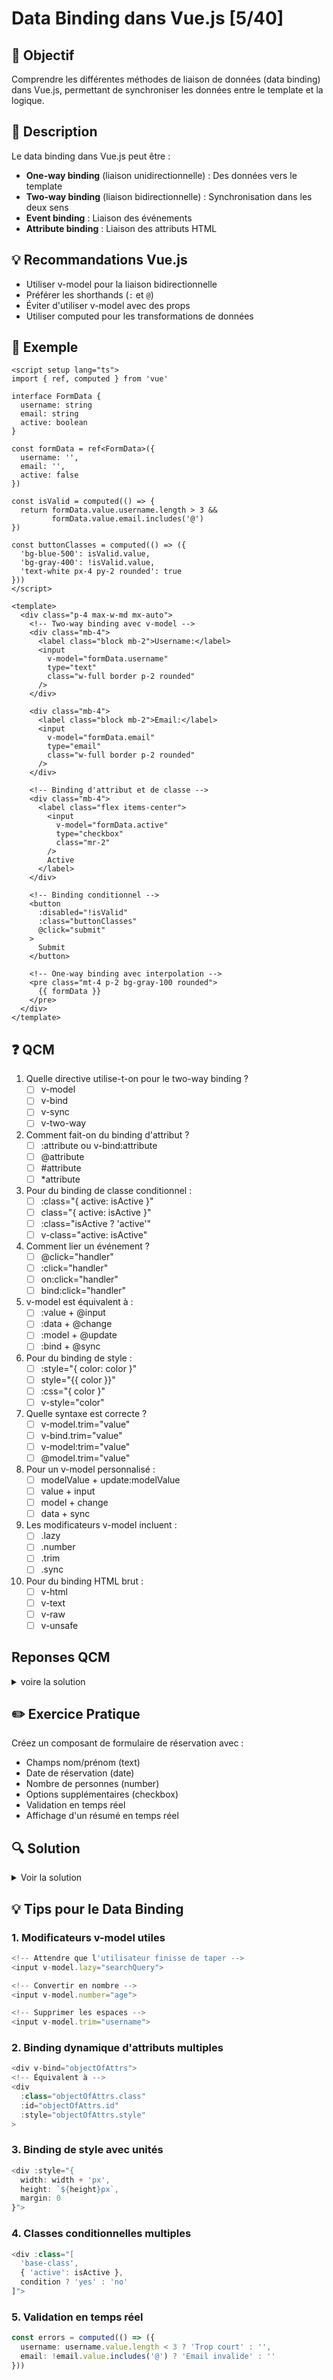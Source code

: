 # Data Binding dans Vue.js [5/40]

## 🎯 Objectif
Comprendre les différentes méthodes de liaison de données (data binding) dans Vue.js, permettant de synchroniser les données entre le template et la logique.

## 📝 Description
Le data binding dans Vue.js peut être :
- **One-way binding** (liaison unidirectionnelle) : Des données vers le template
- **Two-way binding** (liaison bidirectionnelle) : Synchronisation dans les deux sens
- **Event binding** : Liaison des événements
- **Attribute binding** : Liaison des attributs HTML

## 💡 Recommandations Vue.js
- Utiliser v-model pour la liaison bidirectionnelle
- Préférer les shorthands (`:` et `@`)
- Éviter d'utiliser v-model avec des props
- Utiliser computed pour les transformations de données

## 📌 Exemple

```vue
<script setup lang="ts">
import { ref, computed } from 'vue'

interface FormData {
  username: string
  email: string
  active: boolean
}

const formData = ref<FormData>({
  username: '',
  email: '',
  active: false
})

const isValid = computed(() => {
  return formData.value.username.length > 3 && 
         formData.value.email.includes('@')
})

const buttonClasses = computed(() => ({
  'bg-blue-500': isValid.value,
  'bg-gray-400': !isValid.value,
  'text-white px-4 py-2 rounded': true
}))
</script>

<template>
  <div class="p-4 max-w-md mx-auto">
    <!-- Two-way binding avec v-model -->
    <div class="mb-4">
      <label class="block mb-2">Username:</label>
      <input
        v-model="formData.username"
        type="text"
        class="w-full border p-2 rounded"
      />
    </div>

    <div class="mb-4">
      <label class="block mb-2">Email:</label>
      <input
        v-model="formData.email"
        type="email"
        class="w-full border p-2 rounded"
      />
    </div>

    <!-- Binding d'attribut et de classe -->
    <div class="mb-4">
      <label class="flex items-center">
        <input
          v-model="formData.active"
          type="checkbox"
          class="mr-2"
        />
        Active
      </label>
    </div>

    <!-- Binding conditionnel -->
    <button
      :disabled="!isValid"
      :class="buttonClasses"
      @click="submit"
    >
      Submit
    </button>

    <!-- One-way binding avec interpolation -->
    <pre class="mt-4 p-2 bg-gray-100 rounded">
      {{ formData }}
    </pre>
  </div>
</template>
```

## ❓ QCM

1. Quelle directive utilise-t-on pour le two-way binding ?
   - [ ] v-model
   - [ ] v-bind
   - [ ] v-sync
   - [ ] v-two-way

2. Comment fait-on du binding d'attribut ?
   - [ ] :attribute ou v-bind:attribute
   - [ ] @attribute
   - [ ] #attribute
   - [ ] *attribute

3. Pour du binding de classe conditionnel :
   - [ ] :class="{ active: isActive }"
   - [ ] class="{ active: isActive }"
   - [ ] :class="isActive ? 'active'"
   - [ ] v-class="active: isActive"

4. Comment lier un événement ?
   - [ ] @click="handler"
   - [ ] :click="handler"
   - [ ] on:click="handler"
   - [ ] bind:click="handler"

5. v-model est équivalent à :
   - [ ] :value + @input
   - [ ] :data + @change
   - [ ] :model + @update
   - [ ] :bind + @sync

6. Pour du binding de style :
   - [ ] :style="{ color: color }"
   - [ ] style="{{ color }}"
   - [ ] :css="{ color }"
   - [ ] v-style="color"

7. Quelle syntaxe est correcte ?
   - [ ] v-model.trim="value"
   - [ ] v-bind.trim="value"
   - [ ] v-model:trim="value"
   - [ ] @model.trim="value"

8. Pour un v-model personnalisé :
   - [ ] modelValue + update:modelValue
   - [ ] value + input
   - [ ] model + change
   - [ ] data + sync

9. Les modificateurs v-model incluent :
   - [ ] .lazy
   - [ ] .number
   - [ ] .trim
   - [ ] .sync

10. Pour du binding HTML brut :
    - [ ] v-html
    - [ ] v-text
    - [ ] v-raw
    - [ ] v-unsafe

<h2>Reponses QCM</h2>
<details>
<summary>voire la solution</summary>
| 1. A | 2. A  | 3. A | 4. B | 5. A |
| 6. A | 7. A | 8. A | 9. A, B, C | 10. A |
</details>


## ✏️ Exercice Pratique

Créez un composant de formulaire de réservation avec :
- Champs nom/prénom (text)
- Date de réservation (date)
- Nombre de personnes (number)
- Options supplémentaires (checkbox)
- Validation en temps réel
- Affichage d'un résumé en temps réel

## 🔍 Solution

<details>
<summary>Voir la solution</summary>
```vue
<script setup lang="ts">
import { ref, computed } from 'vue'

interface Booking {
  firstName: string
  lastName: string
  date: string
  people: number
  options: {
    breakfast: boolean
    parking: boolean
    latecheckout: boolean
  }
}

// État initial
const booking = ref<Booking>({
  firstName: '',
  lastName: '',
  date: '',
  people: 1,
  options: {
    breakfast: false,
    parking: false,
    latecheckout: false
  }
})

// Prix de base par personne
const BASE_PRICE = 100

// Validation
const validations = computed(() => ({
  firstName: booking.value.firstName.length >= 2,
  lastName: booking.value.lastName.length >= 2,
  date: Boolean(booking.value.date),
  people: booking.value.people >= 1 && booking.value.people <= 10
}))

const isValid = computed(() => 
  Object.values(validations.value).every(Boolean)
)

// Calcul du prix total
const totalPrice = computed(() => {
  let total = BASE_PRICE * booking.value.people
  
  if (booking.value.options.breakfast) total += 15 * booking.value.people
  if (booking.value.options.parking) total += 10
  if (booking.value.options.latecheckout) total += 30
  
  return total
})

// Formatage de la date
const formattedDate = computed(() => {
  if (!booking.value.date) return ''
  return new Date(booking.value.date).toLocaleDateString()
})

const handleSubmit = () => {
  if (!isValid.value) return
  
  alert('Réservation envoyée !')
  // Ici vous pourriez envoyer les données à votre API
  console.log(booking.value)
}
</script>

<template>
  <div class="max-w-2xl mx-auto p-6">
    <h2 class="text-2xl font-bold mb-6">Formulaire de Réservation</h2>

    <form @submit.prevent="handleSubmit" class="space-y-6">
      <!-- Informations personnelles -->
      <div class="grid grid-cols-2 gap-4">
        <div>
          <label class="block text-sm font-medium text-gray-700">Prénom</label>
          <input
            v-model="booking.firstName"
            type="text"
            class="mt-1 block w-full rounded-md border-gray-300 shadow-sm focus:border-blue-500 focus:ring-blue-500"
            :class="{ 'border-red-500': !validations.firstName && booking.firstName }"
          />
          <p v-if="!validations.firstName && booking.firstName" class="mt-1 text-sm text-red-600">
            Le prénom doit faire au moins 2 caractères
          </p>
        </div>

        <div>
          <label class="block text-sm font-medium text-gray-700">Nom</label>
          <input
            v-model="booking.lastName"
            type="text"
            class="mt-1 block w-full rounded-md border-gray-300 shadow-sm focus:border-blue-500 focus:ring-blue-500"
            :class="{ 'border-red-500': !validations.lastName && booking.lastName }"
          />
          <p v-if="!validations.lastName && booking.lastName" class="mt-1 text-sm text-red-600">
            Le nom doit faire au moins 2 caractères
          </p>
        </div>
      </div>

      <!-- Date et Nombre de personnes -->
      <div class="grid grid-cols-2 gap-4">
        <div>
          <label class="block text-sm font-medium text-gray-700">Date d'arrivée</label>
          <input
            v-model="booking.date"
            type="date"
            :min="new Date().toISOString().split('T')[0]"
            class="mt-1 block w-full rounded-md border-gray-300 shadow-sm focus:border-blue-500 focus:ring-blue-500"
          />
        </div>

        <div>
          <label class="block text-sm font-medium text-gray-700">Nombre de personnes</label>
          <input
            v-model.number="booking.people"
            type="number"
            min="1"
            max="10"
            class="mt-1 block w-full rounded-md border-gray-300 shadow-sm focus:border-blue-500 focus:ring-blue-500"
          />
        </div>
      </div>

      <!-- Options -->
      <div class="space-y-2">
        <h3 class="text-lg font-medium text-gray-700">Options</h3>
        
        <div class="flex items-center">
          <input
            v-model="booking.options.breakfast"
            type="checkbox"
            class="h-4 w-4 rounded border-gray-300 text-blue-600 focus:ring-blue-500"
          />
          <label class="ml-2 text-sm text-gray-700">Petit déjeuner (+15€/pers)</label>
        </div>

        <div class="flex items-center">
          <input
            v-model="booking.options.parking"
            type="checkbox"
            class="h-4 w-4 rounded border-gray-300 text-blue-600 focus:ring-blue-500"
          />
          <label class="ml-2 text-sm text-gray-700">Parking (+10€)</label>
        </div>

        <div class="flex items-center">
          <input
            v-model="booking.options.latecheckout"
            type="checkbox"
            class="h-4 w-4 rounded border-gray-300 text-blue-600 focus:ring-blue-500"
          />
          <label class="ml-2 text-sm text-gray-700">Départ tardif (+30€)</label>
        </div>
      </div>

      <!-- Résumé -->
      <div class="bg-gray-50 p-4 rounded-lg">
        <h3 class="text-lg font-medium text-gray-700 mb-2">Résumé de la réservation</h3>
        <div class="space-y-1 text-sm">
          <p>
            <span class="font-medium">Client:</span> 
            {{ booking.firstName }} {{ booking.lastName }}
          </p>
          <p>
            <span class="font-medium">Date:</span> 
            {{ formattedDate }}
          </p>
          <p>
            <span class="font-medium">Personnes:</span> 
            {{ booking.people }}
          </p>
          <p>
            <span class="font-medium">Options:</span>
            <span v-if="!Object.values(booking.options).some(Boolean)" class="italic">
              Aucune option sélectionnée
            </span>
            <span v-else>
              {{ booking.options.breakfast ? 'Petit déjeuner, ' : '' }}
              {{ booking.options.parking ? 'Parking, ' : '' }}
              {{ booking.options.latecheckout ? 'Départ tardif' : '' }}
            </span>
          </p>
          <p class="text-lg font-bold mt-2">
            Total: {{ totalPrice }}€
          </p>
        </div>
      </div>

      <!-- Submit -->
      <div class="flex justify-end">
        <button
          type="submit"
          :disabled="!isValid"
          class="px-4 py-2 rounded-md text-white font-medium focus:outline-none focus:ring-2 focus:ring-offset-2"
          :class="{
            'bg-blue-600 hover:bg-blue-700': isValid,
            'bg-gray-400 cursor-not-allowed': !isValid
          }"
        >
          Réserver
        </button>
      </div>
    </form>
  </div>
</template>
```
</details>

## 💡 Tips pour le Data Binding

### 1. Modificateurs v-model utiles

```ts
<!-- Attendre que l'utilisateur finisse de taper -->
<input v-model.lazy="searchQuery">

<!-- Convertir en nombre -->
<input v-model.number="age">

<!-- Supprimer les espaces -->
<input v-model.trim="username">
```

### 2. Binding dynamique d'attributs multiples
```ts
<div v-bind="objectOfAttrs">
<!-- Équivalent à -->
<div 
  :class="objectOfAttrs.class"
  :id="objectOfAttrs.id"
  :style="objectOfAttrs.style"
>
```

### 3. Binding de style avec unités
```ts
<div :style="{
  width: width + 'px',
  height: `${height}px`,
  margin: 0
}">
```

### 4. Classes conditionnelles multiples
```ts
<div :class="[
  'base-class',
  { 'active': isActive },
  condition ? 'yes' : 'no'
]">
```

### 5. Validation en temps réel
```ts
const errors = computed(() => ({
  username: username.value.length < 3 ? 'Trop court' : '',
  email: !email.value.includes('@') ? 'Email invalide' : ''
}))
```
